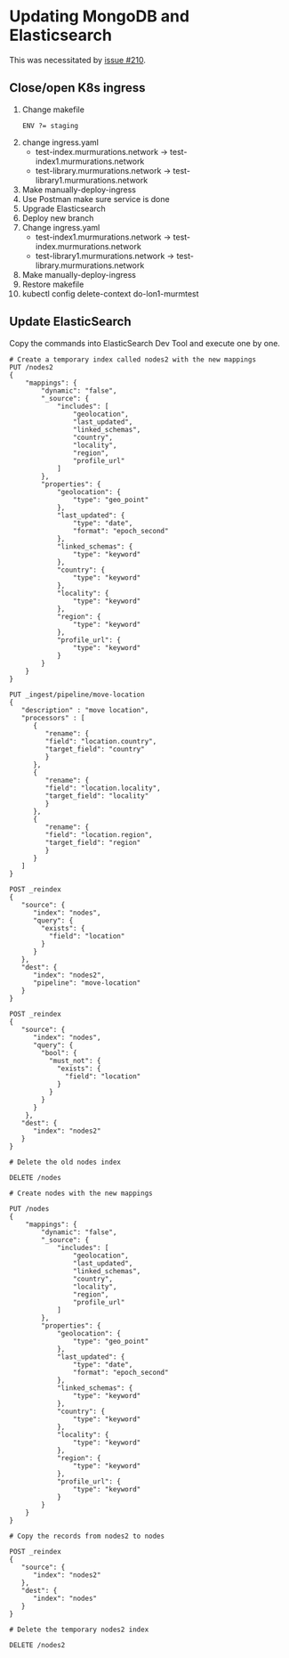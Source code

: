 # Updating MongoDB and Elasticsearch

This was necessitated by [issue #210](https://github.com/MurmurationsNetwork/MurmurationsServices/issues/210).

## Close/open K8s ingress

1. Change makefile
    ```
    ENV ?= staging
    ```
2. change ingress.yaml
   - test-index.murmurations.network -> test-index1.murmurations.network
   - test-library.murmurations.network -> test-library1.murmurations.network
3. Make manually-deploy-ingress
4. Use Postman make sure service is done
5. Upgrade Elasticsearch
6. Deploy new branch
7. Change ingress.yaml
   - test-index1.murmurations.network -> test-index.murmurations.network
   - test-library1.murmurations.network -> test-library.murmurations.network
8. Make manually-deploy-ingress
9. Restore makefile
10. kubectl config delete-context do-lon1-murmtest

## Update ElasticSearch

Copy the commands into ElasticSearch Dev Tool and execute one by one.

```
# Create a temporary index called nodes2 with the new mappings
PUT /nodes2
{
    "mappings": {
        "dynamic": "false",
        "_source": {
            "includes": [
                "geolocation",
                "last_updated",
                "linked_schemas",
                "country",
                "locality",
                "region",
                "profile_url"
            ]
        },
        "properties": {
            "geolocation": {
                "type": "geo_point"
            },
            "last_updated": {
                "type": "date",
                "format": "epoch_second"
            },
            "linked_schemas": {
                "type": "keyword"
            },
            "country": {
                "type": "keyword"
            },
            "locality": {
                "type": "keyword"
            },
            "region": {
                "type": "keyword"
            },
            "profile_url": {
                "type": "keyword"
            }
        }
    }
}

PUT _ingest/pipeline/move-location
{
   "description" : "move location",
   "processors" : [
      {
         "rename": {
         "field": "location.country",
         "target_field": "country"
         }
      },
      {
         "rename": {
         "field": "location.locality",
         "target_field": "locality"
         }
      },
      {
         "rename": {
         "field": "location.region",
         "target_field": "region"
         }
      }
   ]
}

POST _reindex
{
   "source": {
      "index": "nodes",
      "query": {
        "exists": {
          "field": "location"
        }
      }
   },
   "dest": {
      "index": "nodes2",
      "pipeline": "move-location"
   }
}

POST _reindex
{
   "source": {
      "index": "nodes",
      "query": {
        "bool": { 
          "must_not": {
            "exists": {
              "field": "location"
            }
          }
        }
      }
    },
   "dest": {
      "index": "nodes2"
   }
}

# Delete the old nodes index

DELETE /nodes

# Create nodes with the new mappings

PUT /nodes
{
    "mappings": {
        "dynamic": "false",
        "_source": {
            "includes": [
                "geolocation",
                "last_updated",
                "linked_schemas",
                "country",
                "locality",
                "region",
                "profile_url"
            ]
        },
        "properties": {
            "geolocation": {
                "type": "geo_point"
            },
            "last_updated": {
                "type": "date",
                "format": "epoch_second"
            },
            "linked_schemas": {
                "type": "keyword"
            },
            "country": {
                "type": "keyword"
            },
            "locality": {
                "type": "keyword"
            },
            "region": {
                "type": "keyword"
            },
            "profile_url": {
                "type": "keyword"
            }
        }
    }
}

# Copy the records from nodes2 to nodes

POST _reindex
{
   "source": {
      "index": "nodes2"
   },
   "dest": {
      "index": "nodes"
   }
}

# Delete the temporary nodes2 index

DELETE /nodes2
```
